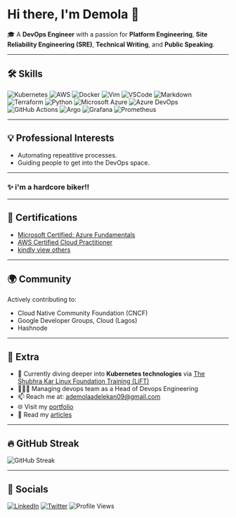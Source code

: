 # Hi there, I'm Demola 👋

🎓 A **DevOps Engineer** with a passion for **Platform Engineering**, **Site Reliability Engineering (SRE)**, **Technical Writing**, and **Public Speaking**.

---

## 🛠 Skills

![Kubernetes](https://img.shields.io/badge/Kubernetes-326ce5?style=flat&logo=kubernetes&logoColor=white)
![AWS](https://img.shields.io/badge/AWS-232f3e?style=flat&logo=amazonaws&logoColor=white)
![Docker](https://img.shields.io/badge/Docker-2496ed?style=flat&logo=docker&logoColor=white)
![Vim](https://img.shields.io/badge/Vim-019733?style=flat&logo=vim&logoColor=white)
![VSCode](https://img.shields.io/badge/VSCode-007ACC?style=flat&logo=visual-studio-code&logoColor=white)
![Markdown](https://img.shields.io/badge/Markdown-000000?style=flat&logo=markdown&logoColor=white)
![Terraform](https://img.shields.io/badge/Terraform-623ce4?style=flat&logo=terraform&logoColor=white)
![Python](https://img.shields.io/badge/Python-3776AB?style=flat&logo=python&logoColor=white)
![Microsoft Azure](https://img.shields.io/badge/Azure-0078D4?style=flat&logo=microsoft-azure&logoColor=white)
![Azure DevOps](https://img.shields.io/badge/Azure_DevOps-0078D7?style=flat&logo=azure-devops&logoColor=white)
![GitHub Actions](https://img.shields.io/badge/GitHub_Actions-2088FF?style=flat&logo=github-actions&logoColor=white)
![Argo](https://img.shields.io/badge/Argo-EF7B4D?style=flat&logo=argo&logoColor=white)
![Grafana](https://img.shields.io/badge/Grafana-F46800?style=flat&logo=grafana&logoColor=white)
![Prometheus](https://img.shields.io/badge/Prometheus-E6522C?style=flat&logo=prometheus&logoColor=white)

---

## 💡 Professional Interests

- Automating repeatitive processes.
- Guiding people to get into the DevOps space.

---

### ✨ i'm a hardcore biker!!

---

## 📜 Certifications

- [Microsoft Certified: Azure Fundamentals](https://learn.microsoft.com/en-us/certifications/azure-fundamentals/)
- [AWS Certified Cloud Practitioner](https://aws.amazon.com/certification/certified-cloud-practitioner/)
- [kindly view others](#)

---

## 🌍 Community

Actively contributing to:

- Cloud Native Community Foundation (CNCF)
- Google Developer Groups, Cloud (Lagos)
- Hashnode

---

## 🌱 Extra

- 🌱 Currently diving deeper into **Kubernetes technologies** via [The Shubhra Kar Linux Foundation Training (LiFT)](https://www.linuxfoundation.org/)
- 👩🏽‍💻 Managing devops team as a Head of Devops Engineering
- 📫 Reach me at: [ademolaadelekan09@gmail.com](mailto:ademolaadelekan09@gmail.com)
- 🌐 Visit my [portfolio](#)
- 📝 Read my [articles](#)

---

## 🔥 GitHub Streak

![GitHub Streak](https://github-readme-streak-stats.herokuapp.com?user=demola09&theme=default)

---

## 🔗 Socials

[![LinkedIn](https://img.shields.io/badge/LinkedIn-blue?style=flat&logo=linkedin)](#)
[![Twitter](https://img.shields.io/badge/Twitter-1DA1F2?style=flat&logo=twitter&logoColor=white)](#)
![Profile Views](https://komarev.com/ghpvc/?username=demola09&color=blue)
